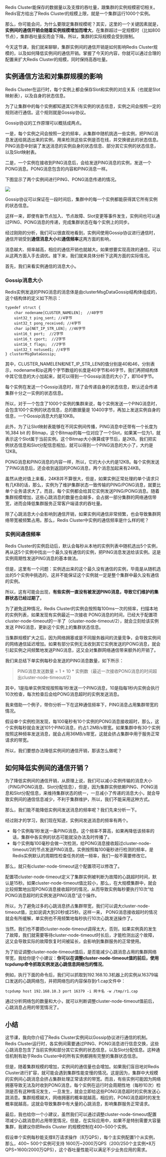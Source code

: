 
Redis Cluster能保存的数据量以及支撑的吞吐量，跟集群的实例规模密切相关。Redis官方给出了Redis Cluster的规模上限，就是一个集群运行1000个实例。

那么，你可能会问，为什么要限定集群规模呢？其实，这里的一个关键因素就是，**实例间的通信开销会随着实例规模增加而增大**，在集群超过一定规模时（比如800节点），集群吞吐量反而会下降。所以，集群的实际规模会受到限制。

今天这节课，我们就来聊聊，集群实例间的通信开销是如何影响Redis Cluster规模的，以及如何降低实例间的通信开销。掌握了今天的内容，你就可以通过合理的配置来扩大Redis Cluster的规模，同时保持高吞吐量。

## 实例通信方法和对集群规模的影响

Redis Cluster在运行时，每个实例上都会保存Slot和实例的对应关系（也就是Slot映射表），以及自身的状态信息。

为了让集群中的每个实例都知道其它所有实例的状态信息，实例之间会按照一定的规则进行通信。这个规则就是Gossip协议。

Gossip协议的工作原理可以概括成两点。

一是，每个实例之间会按照一定的频率，从集群中随机挑选一些实例，把PING消息发送给挑选出来的实例，用来检测这些实例是否在线，并交换彼此的状态信息。PING消息中封装了发送消息的实例自身的状态信息、部分其它实例的状态信息，以及Slot映射表。

二是，一个实例在接收到PING消息后，会给发送PING消息的实例，发送一个PONG消息。PONG消息包含的内容和PING消息一样。

下图显示了两个实例间进行PING、PONG消息传递的情况。

![](https://static001.geekbang.org/resource/image/5e/86/5eacfc36c4233ae7c99f80b1511yyb86.jpg)

Gossip协议可以保证在一段时间后，集群中的每一个实例都能获得其它所有实例的状态信息。

这样一来，即使有新节点加入、节点故障、Slot变更等事件发生，实例间也可以通过PING、PONG消息的传递，完成集群状态在每个实例上的同步。

经过刚刚的分析，我们可以很直观地看到，实例间使用Gossip协议进行通信时，通信开销受到**通信消息大小**和**通信频率**这两方面的影响，

消息越大、频率越高，相应的通信开销也就越大。如果想要实现高效的通信，可以从这两方面入手去调优。接下来，我们就来具体分析下这两方面的实际情况。

首先，我们来看实例通信的消息大小。

### Gossip消息大小

Redis实例发送的PING消息的消息体是由clusterMsgDataGossip结构体组成的，这个结构体的定义如下所示：

```
typedef struct {
    char nodename[CLUSTER_NAMELEN];  //40字节
    uint32_t ping_sent; //4字节
    uint32_t pong_received; //4字节
    char ip[NET_IP_STR_LEN]; //46字节
    uint16_t port;  //2字节
    uint16_t cport;  //2字节
    uint16_t flags;  //2字节
    uint32_t notused1; //4字节
} clusterMsgDataGossip;
```

其中，CLUSTER\_NAMELEN和NET\_IP\_STR\_LEN的值分别是40和46，分别表示，nodename和ip这两个字节数组的长度是40字节和46字节，我们再把结构体中其它信息的大小加起来，就可以得到一个Gossip消息的大小了，即104字节。

每个实例在发送一个Gossip消息时，除了会传递自身的状态信息，默认还会传递集群十分之一实例的状态信息。

所以，对于一个包含了1000个实例的集群来说，每个实例发送一个PING消息时，会包含100个实例的状态信息，总的数据量是 10400字节，再加上发送实例自身的信息，一个Gossip消息大约是10KB。

此外，为了让Slot映射表能够在不同实例间传播，PING消息中还带有一个长度为 16,384 bit 的 Bitmap，这个Bitmap的每一位对应了一个Slot，如果某一位为1，就表示这个Slot属于当前实例。这个Bitmap大小换算成字节后，是2KB。我们把实例状态信息和Slot分配信息相加，就可以得到一个PING消息的大小了，大约是12KB。

PONG消息和PING消息的内容一样，所以，它的大小大约是12KB。每个实例发送了PING消息后，还会收到返回的PONG消息，两个消息加起来有24KB。

虽然从绝对值上来看，24KB并不算很大，但是，如果实例正常处理的单个请求只有几KB的话，那么，实例为了维护集群状态一致传输的PING/PONG消息，就要比单个业务请求大了。而且，每个实例都会给其它实例发送PING/PONG消息。随着集群规模增加，这些心跳消息的数量也会越多，会占据一部分集群的网络通信带宽，进而会降低集群服务正常客户端请求的吞吐量。

除了心跳消息大小会影响到通信开销，如果实例间通信非常频繁，也会导致集群网络带宽被频繁占用。那么，Redis Cluster中实例的通信频率是什么样的呢？

### 实例间通信频率

Redis Cluster的实例启动后，默认会每秒从本地的实例列表中随机选出5个实例，再从这5个实例中找出一个最久没有通信的实例，把PING消息发送给该实例。这是实例周期性发送PING消息的基本做法。

但是，这里有一个问题：实例选出来的这个最久没有通信的实例，毕竟是从随机选出的5个实例中挑选的，这并不能保证这个实例就一定是整个集群中最久没有通信的实例。

所以，这有可能会出现，**有些实例一直没有被发送PING消息，导致它们维护的集群状态已经过期了**。

为了避免这种情况，Redis Cluster的实例会按照每100ms一次的频率，扫描本地的实例列表，如果发现有实例最近一次接收 PONG消息的时间，已经大于配置项 cluster-node-timeout的一半了（cluster-node-timeout/2），就会立刻给该实例发送 PING消息，更新这个实例上的集群状态信息。

当集群规模扩大之后，因为网络拥塞或是不同服务器间的流量竞争，会导致实例间的网络通信延迟增加。如果有部分实例无法收到其它实例发送的PONG消息，就会引起实例之间频繁地发送PING消息，这又会对集群网络通信带来额外的开销了。

我们来总结下单实例每秒会发送的PING消息数量，如下所示：

> PING消息发送数量 = 1 + 10 \* 实例数（最近一次接收PONG消息的时间超出cluster-node-timeout/2）

其中，1是指单实例常规按照每1秒发送一个PING消息，10是指每1秒内实例会执行10次检查，每次检查后会给PONG消息超时的实例发送消息。

我来借助一个例子，带你分析一下在这种通信频率下，PING消息占用集群带宽的情况。

假设单个实例检测发现，每100毫秒有10个实例的PONG消息接收超时，那么，这个实例每秒就会发送101个PING消息，约占1.2MB/s带宽。如果集群中有30个实例按照这种频率发送消息，就会占用36MB/s带宽，这就会挤占集群中用于服务正常请求的带宽。

所以，我们要想办法降低实例间的通信开销，那该怎么做呢？

## 如何降低实例间的通信开销？

为了降低实例间的通信开销，从原理上说，我们可以减小实例传输的消息大小（PING/PONG消息、Slot分配信息），但是，因为集群实例依赖PING、PONG消息和Slot分配信息，来维持集群状态的统一，一旦减小了传递的消息大小，就会导致实例间的通信信息减少，不利于集群维护，所以，我们不能采用这种方式。

那么，我们能不能降低实例间发送消息的频率呢？我们先来分析一下。

经过刚才的学习，我们现在知道，实例间发送消息的频率有两个。

-   每个实例每1秒发送一条PING消息。这个频率不算高，如果再降低该频率的话，集群中各实例的状态可能就没办法及时传播了。
-   每个实例每100毫秒会做一次检测，给PONG消息接收超过cluster-node-timeout/2的节点发送PING消息。实例按照每100毫秒进行检测的频率，是Redis实例默认的周期性检查任务的统一频率，我们一般不需要修改它。

那么，就只有cluster-node-timeout这个配置项可以修改了。

配置项cluster-node-timeout定义了集群实例被判断为故障的心跳超时时间，默认是15秒。如果cluster-node-timeout值比较小，那么，在大规模集群中，就会比较频繁地出现PONG消息接收超时的情况，从而导致实例每秒要执行10次“给PONG消息超时的实例发送PING消息”这个操作。

所以，为了避免过多的心跳消息挤占集群带宽，我们可以调大cluster-node-timeout值，比如说调大到20秒或25秒。这样一来， PONG消息接收超时的情况就会有所缓解，单实例也不用频繁地每秒执行10次心跳发送操作了。

当然，我们也不要把cluster-node-timeout调得太大，否则，如果实例真的发生了故障，我们就需要等待cluster-node-timeout时长后，才能检测出这个故障，这又会导致实际的故障恢复时间被延长，会影响到集群服务的正常使用。

为了验证调整cluster-node-timeout值后，是否能减少心跳消息占用的集群网络带宽，我给你提个小建议：**你可以在调整cluster-node-timeout值的前后，使用tcpdump命令抓取实例发送心跳信息网络包的情况**。

例如，执行下面的命令后，我们可以抓取到192.168.10.3机器上的实例从16379端口发送的心跳网络包，并把网络包的内容保存到r1.cap文件中：

```
tcpdump host 192.168.10.3 port 16379 -i 网卡名 -w /tmp/r1.cap
```

通过分析网络包的数量和大小，就可以判断调整cluster-node-timeout值前后，心跳消息占用的带宽情况了。

## 小结

这节课，我向你介绍了Redis Cluster实例间以Gossip协议进行通信的机制。Redis Cluster运行时，各实例间需要通过PING、PONG消息进行信息交换，这些心跳消息包含了当前实例和部分其它实例的状态信息，以及Slot分配信息。这种通信机制有助于Redis Cluster中的所有实例都拥有完整的集群状态信息。

但是，随着集群规模的增加，实例间的通信量也会增加。如果我们盲目地对Redis Cluster进行扩容，就可能会遇到集群性能变慢的情况。这是因为，集群中大规模的实例间心跳消息会挤占集群处理正常请求的带宽。而且，有些实例可能因为网络拥塞导致无法及时收到PONG消息，每个实例在运行时会周期性地（每秒10次）检测是否有这种情况发生，一旦发生，就会立即给这些PONG消息超时的实例发送心跳消息。集群规模越大，网络拥塞的概率就越高，相应的，PONG消息超时的发生概率就越高，这就会导致集群中有大量的心跳消息，影响集群服务正常请求。

最后，我也给你一个小建议，虽然我们可以通过调整cluster-node-timeout配置项减少心跳消息的占用带宽情况，但是，在实际应用中，如果不是特别需要大容量集群，我建议你把Redis Cluster 的规模控制在400~500个实例。

假设单个实例每秒能支撑8万请求操作（8万QPS），每个主实例配置1个从实例，那么，400~ 500个实例可支持 1600万~2000万QPS（200/250个主实例\*8万QPS=1600/2000万QPS），这个吞吐量性能可以满足不少业务应用的需求。


